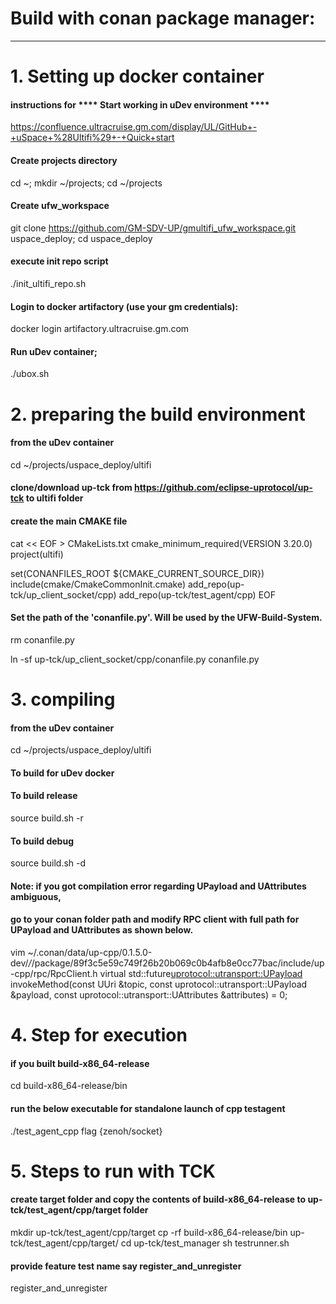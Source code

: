 # Build with conan package manager:
-----------------------------------
# 1. Setting up docker container 
#### instructions for **** Start working in uDev environment ****
https://confluence.ultracruise.gm.com/display/UL/GitHub+-+uSpace+%28Ultifi%29+-+Quick+start

#### Create projects directory
cd ~; mkdir ~/projects; cd ~/projects
#### Create ufw_workspace
git clone https://github.com/GM-SDV-UP/gmultifi_ufw_workspace.git uspace_deploy; cd uspace_deploy
#### execute init repo script
./init_ultifi_repo.sh
#### Login to docker artifactory (use your gm credentials):
docker login artifactory.ultracruise.gm.com
#### Run uDev container;
./ubox.sh

# 2. preparing the build environment
#### from the uDev container
cd ~/projects/uspace_deploy/ultifi
#### clone/download up-tck from https://github.com/eclipse-uprotocol/up-tck to ultifi folder

#### create the main CMAKE file
cat << EOF > CMakeLists.txt
cmake_minimum_required(VERSION 3.20.0)
project(ultifi)
 
set(CONANFILES_ROOT \${CMAKE_CURRENT_SOURCE_DIR})
include(cmake/CmakeCommonInit.cmake)
add_repo(up-tck/up_client_socket/cpp)
add_repo(up-tck/test_agent/cpp)
EOF
 
#### Set the path of the 'conanfile.py'. Will be used by the UFW-Build-System.
rm conanfile.py

ln -sf up-tck/up_client_socket/cpp/conanfile.py conanfile.py

# 3. compiling 
#### from the uDev container
cd ~/projects/uspace_deploy/ultifi
#### To build for uDev docker
#### To build release 
source build.sh -r 
#### To build debug 
source build.sh -d
#### Note: if you got compilation error regarding UPayload and UAttributes ambiguous, 
####       go to your conan folder path and modify RPC client with full path for UPayload and UAttributes as shown below.
vim ~/.conan/data/up-cpp/0.1.5.0-dev/_/_/package/89f3c5e59c749f26b20b069c0b4afb8e0cc77bac/include/up-cpp/rpc/RpcClient.h
virtual std::future<uprotocol::utransport::UPayload> invokeMethod(const UUri &topic,
                                                   const uprotocol::utransport::UPayload &payload,
                                                   const uprotocol::utransport::UAttributes &attributes) = 0;
# 4. Step for execution 
#### if you built build-x86_64-release
cd build-x86_64-release/bin

#### run the below executable for standalone launch of cpp testagent
./test_agent_cpp flag {zenoh/socket}

# 5. Steps to run with TCK
#### create target folder and copy the contents of build-x86_64-release to up-tck/test_agent/cpp/target folder
mkdir up-tck/test_agent/cpp/target
cp -rf build-x86_64-release/bin up-tck/test_agent/cpp/target/
cd up-tck/test_manager
sh testrunner.sh
####  provide feature test name say register_and_unregister
register_and_unregister
